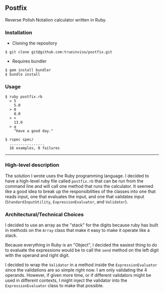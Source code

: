 ## Postfix ##

Reverse Polish Notation calculator written in Ruby.

### Installation ###
- Cloning the repository
```
$ git clone git@github.com:trueinviso/postfix.git
```

- Requires bundler
```
$ gem install bundler
$ bundle install
```

### Usage ###
```
$ ruby postfix.rb
  > 5
    5.0
  > 8
    8.0
  > +
    13.0
  > q
    "Have a good day."

$ rspec spec/
  ................
  16 examples, 0 failures
```
---

### High-level description ###

The solution I wrote uses the Ruby programming language.  I decided to have a high-level
ruby file called `postfix.rb` that can be run from the command line and will call one method
that runs the calculator.  It seemed like a good idea to break up the responsibilities of
the classes into one that reads input, one that evaluates the input, and one that validates
input (`StandardInputUtility`, `ExpressionEvaluator`, and `Validator`).

### Architectural/Technical Choices ###

I decided to use an array as the "stack" for the digits because ruby has built in
methods on the `Array` class that make it easy to make it operate like a stack.

Because everything in Ruby is an "Object", I decided the easiest thing to do to evaluate
the expressions would be to call the `send` method on the left digit with the operand and
right digit.

I decided to wrap the `Validator` in a method inside the `ExpressionEvaluator` since the
validations are so simple right now.  I am only validating the 4 operands.  However, if
given more time, or if different validators might be used in different contexts, I might
inject the validator into the `ExpressionEvaluator` class to make that possible.

